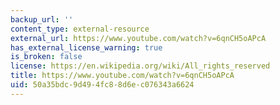 ```yaml
---
backup_url: ''
content_type: external-resource
external_url: https://www.youtube.com/watch?v=6qnCH5oAPcA
has_external_license_warning: true
is_broken: false
license: https://en.wikipedia.org/wiki/All_rights_reserved
title: https://www.youtube.com/watch?v=6qnCH5oAPcA
uid: 50a35bdc-9d49-4fc8-8d6e-c076343a6624
---
```

